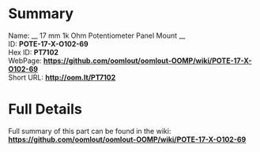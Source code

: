 
Summary
=================
  
Name: __ 17 mm 1k Ohm Potentiometer Panel Mount __    
ID: __POTE-17-X-O102-69__   
Hex ID: __PT7102__   
WebPage: __https://github.com/oomlout/oomlout-OOMP/wiki/POTE-17-X-O102-69__   
Short URL: __http://oom.lt/PT7102__   

Full Details
==========================
Full summary of this part can be found in the wiki:   
__https://github.com/oomlout/oomlout-OOMP/wiki/POTE-17-X-O102-69__    

